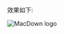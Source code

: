 效果如下:

![MacDown logo](http://img.hb.aicdn.com/2537c5e5e4c82155d53f6da9e8218161763ec5ecbaa6d-tz0WuH_fw658)

